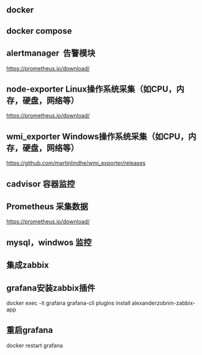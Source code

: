 ## docker 

## docker compose

## alertmanager  告警模块
https://prometheus.io/download/

## node-exporter Linux操作系统采集（如CPU，内存，硬盘，网络等）
https://prometheus.io/download/

## wmi_exporter Windows操作系统采集（如CPU，内存，硬盘，网络等）
https://github.com/martinlindhe/wmi_exporter/releases

## cadvisor 容器监控

## Prometheus 采集数据
https://prometheus.io/download/

## mysql，windwos 监控

## 集成zabbix

## grafana安装zabbix插件
docker exec -it grafana grafana-cli plugins install alexanderzobnin-zabbix-app

## 重启grafana
docker restart grafana
